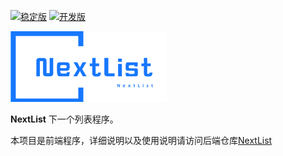 [![稳定版](https://github.com/lixiaofei123/nextlist_web/actions/workflows/docker-stable.yml/badge.svg)](https://github.com/lixiaofei123/nextlist_web/actions/workflows/docker-stable.yml)  [![开发版](https://github.com/lixiaofei123/nextlist_web/actions/workflows/docker-master.yml/badge.svg)](https://github.com/lixiaofei123/nextlist_web/actions/workflows/docker-master.yml)



![logo](public/logo.png)


**NextList** 下一个列表程序。

本项目是前端程序，详细说明以及使用说明请访问后端仓库[NextList](https://github.com/lixiaofei123/nextlist)



